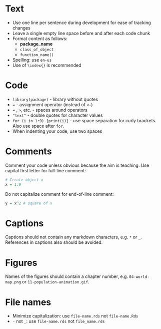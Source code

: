 # Text

- Use one line per sentence during development for ease of tracking changes
- Leave a single empty line space before and after each code chunk
- Format content as follows: 
    - **package_name**
    - `class_of_object`
    - `function_name()`
- Spelling: use `en-us`
- Use of `\index{}` is recommended

# Code

- `library(package)` - library without quotes
- `=` - assignment operator (instead of `<-`)
- ` = ` , ` > `, etc. - spaces around operators
- `"text"` - double quotes for character values
- `for (i in 1:9) {print(i)}` - use space separation for curly brackets. Also use space after `for`.
- When indenting your code, use two spaces

# Comments

Comment your code unless obvious because the aim is teaching.
Use capital first letter for full-line comment:

```r
# Create object x
x = 1:9
```

Do not capitalize comment for end-of-line comment:

```r
y = x^2 # square of x
```

# Captions

Captions should not contain any markdown characters, e.g. `*` or `_`. 
References in captions also should be avoided.

# Figures

Names of the figures should contain a chapter number, e.g. `04-world-map.png` or `11-population-animation.gif`.

# File names

- Minimize capitalization: use `file-name.rds` not `file-name.Rds`
- `-` not `_`: use `file-name.rds` not `file_name.rds`